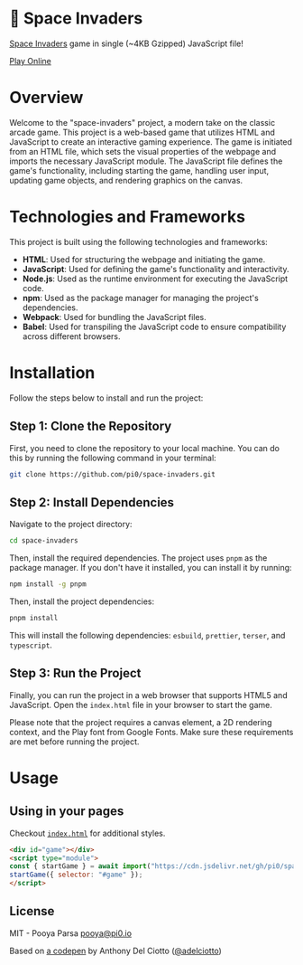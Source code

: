 # 👾 Space Invaders

[Space Invaders](https://en.wikipedia.org/wiki/Space_Invaders) game in single (~4KB Gzipped) JavaScript file!

[Play Online](https://pi0.github.io/space-invaders/)

# Overview

Welcome to the "space-invaders" project, a modern take on the classic arcade game. This project is a web-based game that utilizes HTML and JavaScript to create an interactive gaming experience. The game is initiated from an HTML file, which sets the visual properties of the webpage and imports the necessary JavaScript module. The JavaScript file defines the game's functionality, including starting the game, handling user input, updating game objects, and rendering graphics on the canvas.

# Technologies and Frameworks

This project is built using the following technologies and frameworks:

- **HTML**: Used for structuring the webpage and initiating the game.
- **JavaScript**: Used for defining the game's functionality and interactivity.
- **Node.js**: Used as the runtime environment for executing the JavaScript code.
- **npm**: Used as the package manager for managing the project's dependencies.
- **Webpack**: Used for bundling the JavaScript files.
- **Babel**: Used for transpiling the JavaScript code to ensure compatibility across different browsers.

# Installation

Follow the steps below to install and run the project:

## Step 1: Clone the Repository

First, you need to clone the repository to your local machine. You can do this by running the following command in your terminal:

```bash
git clone https://github.com/pi0/space-invaders.git
```

## Step 2: Install Dependencies

Navigate to the project directory:

```bash
cd space-invaders
```

Then, install the required dependencies. The project uses `pnpm` as the package manager. If you don't have it installed, you can install it by running:

```bash
npm install -g pnpm
```

Then, install the project dependencies:

```bash
pnpm install
```

This will install the following dependencies: `esbuild`, `prettier`, `terser`, and `typescript`.


## Step 3: Run the Project

Finally, you can run the project in a web browser that supports HTML5 and JavaScript. Open the `index.html` file in your browser to start the game.

Please note that the project requires a canvas element, a 2D rendering context, and the Play font from Google Fonts. Make sure these requirements are met before running the project.

# Usage

## Using in your pages

Checkout [`index.html`](./index.html) for additional styles.

```html
<div id="game"></div>
<script type="module">
const { startGame } = await import("https://cdn.jsdelivr.net/gh/pi0/space-invaders/index.js");
startGame({ selector: "#game" });
</script>
```

## License

MIT - Pooya Parsa <pooya@pi0.io>

Based on [a codepen](https://codepen.io/adelciotto/pen/WNzRYy) by Anthony Del Ciotto ([@adelciotto](https://github.com/adelciotto))
